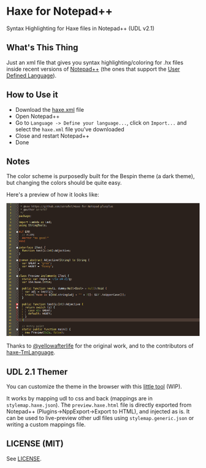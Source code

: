 Haxe for Notepad++
==================

Syntax Highlighting for Haxe files in Notepad++ (UDL v2.1)

What's This Thing
-----------------
Just an xml file that gives you syntax highlighting/coloring for .hx files inside recent versions of [Notepad++](http://notepad-plus-plus.org) (the ones that support the [User Defined Language](http://ivan-radic.github.io/udl-documentation/ "User Defined Language")).

How to Use it
-------------
 - Download the [haxe.xml](haxe.xml) file
 - Open Notepad++
 - Go to  `Language -> Define your language...`,  click on  `Import...` and select the `haxe.xml` file you've downloaded
 - Close and restart Notepad++
 - Done

Notes
-----
The color scheme is purposedly built for the Bespin theme (a dark theme), but changing the colors should be quite easy.

Here's a preview of how it looks like:

![](preview.png)

Thanks to [@yellowafterlife](https://yal.cc/notepad-pp-syntax-highlighting-for-haxe-2/) for the original work, and to the contributors of [haxe-TmLanguage](https://github.com/vshaxe/haxe-TmLanguage/).

UDL 2.1 Themer
--------------
You can customize the theme in the browser with this [little tool](https://rawgit.com/azrafe7/Haxe-for-Notepad-plusplus/master/themer/themer.html) (WIP).

It works by mapping udl to css and back (mappings are in `stylemap.haxe.json`).
The `preview.haxe.html` file is directly exported from Notepad++ (Plugins->NppExport->Export to HTML), and injected as is.
It can be used to live-preview other udl files using `stylemap.generic.json` or writing a custom mappings file.


LICENSE (MIT)
-------------
See [LICENSE](LICENSE).